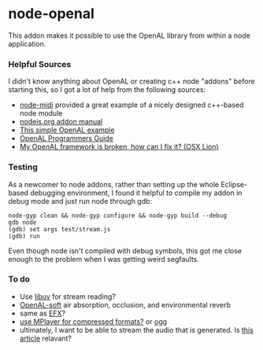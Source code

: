 node-openal
===========

This addon makes it possible to use the OpenAL library from within a node application.  

### Helpful Sources
I didn't know anything about OpenAL or creating c++ node "addons" before starting this, so I got a lot of help from the following sources:

* [node-midi](https://github.com/justinlatimer/node-midi) provided a great example of a nicely designed c++-based node module
* [nodejs.org addon manual](http://nodejs.org/api/addons.html)
* [This simple OpenAL example](http://pastebin.com/rYp59nYg)
* [OpenAL Programmers Guide](http://connect.creativelabs.com/openal/Documentation/OpenAL_Programmers_Guide.pdf)
* [My OpenAL framework is broken, how can I fix it? (OSX Lion)](http://stackoverflow.com/questions/10536001/my-openal-framework-is-broken-how-can-i-fix-it-osx-lion)

### Testing
As a newcomer to node addons, rather than setting up the whole Eclipse-based debugging environment, I found it helpful to compile my addon in debug mode and just run node through gdb:

	node-gyp clean && node-gyp configure && node-gyp build --debug
	gdb node
	(gdb) set args test/stream.js
	(gdb) run

Even though node isn't compiled with debug symbols, this got me close enough to the problem when I was getting weird segfaults.

### To do
* Use [libuv](https://github.com/joyent/libuv) for stream reading?
* [OpenAL-soft](http://kcat.strangesoft.net/openal.html) air absorption, occlusion, and environmental reverb
* same as [EFX](http://connect.creativelabs.com/developer/Wiki/Introduction%20to%20EFX.aspx)?
* [use MPlayer for compressed formats?](http://kcat.strangesoft.net/openal-tutorial.html) or [ogg](http://devmaster.net/posts/2895/openal-lesson-8-oggvorbis-streaming-using-the-source-queue)
* ultimately, I want to be able to stream the audio that is generated.  Is [this article](http://pedromtavares.wordpress.com/2012/12/28/streaming-audio-on-the-web-with-nodejs/) relavant?
